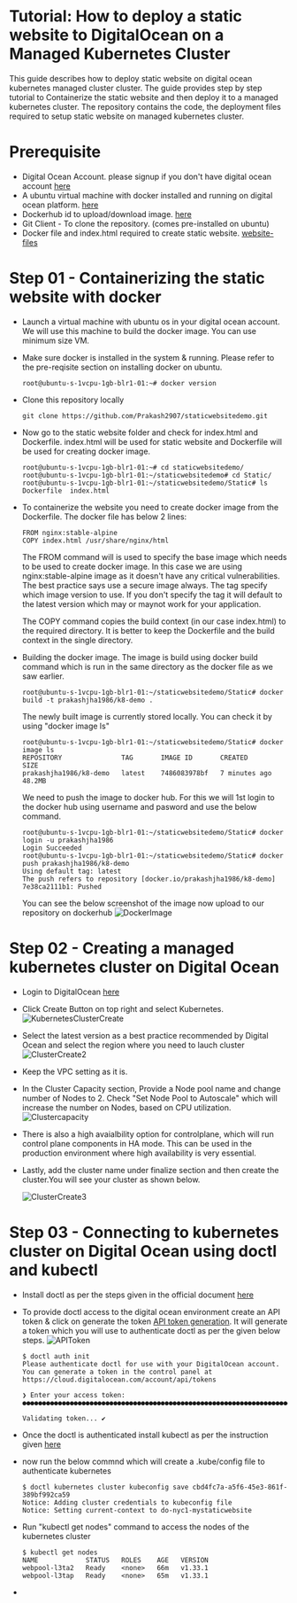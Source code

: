 # Tutorial: How to deploy a static website to DigitalOcean on a Managed Kubernetes Cluster


This guide describes how to deploy static website on digital ocean kubernetes managed cluster cluster. The guide provides step by step tutorial to Containerize the static website and then deploy it to a managed kubernetes cluster. The repository contains the code, the deployment files required to setup static website on managed kubernetes cluster.

# Prerequisite
 - Digital Ocean Account. please signup if you don't have digital ocean account [here](https://cloud.digitalocean.com/registrations/new)
 - A ubuntu virtual machine with docker installed and running on digital ocean platform. [here](https://docs.docker.com/engine/install/ubuntu/#install-using-the-repository)
 - Dockerhub id to upload/download image. [here](https://docs.docker.com/accounts/create-account/)
 - Git Client - To clone the repository. (comes pre-installed on ubuntu) 
 - Docker file and index.html required to create static website. [website-files](https://github.com/Prakash2907/staticwebsitedemo/tree/main/Static)


# Step 01 - Containerizing the static website with docker

 - Launch a virtual machine with ubuntu os in your digital ocean account. We will use this machine to build the docker image. You can use minimum size VM.
 - Make sure docker is installed in the system & running. Please refer to the pre-reqisite section on installing docker on ubuntu.
   ```shell
   root@ubuntu-s-1vcpu-1gb-blr1-01:~# docker version
   ```
 - Clone this repository locally
   ```shell
   git clone https://github.com/Prakash2907/staticwebsitedemo.git
   ```
- Now go to the static website folder and check for index.html and Dockerfile. index.html will be used for static website and Dockerfile will be used for creating docker image.
  ```shell
  root@ubuntu-s-1vcpu-1gb-blr1-01:~# cd staticwebsitedemo/
  root@ubuntu-s-1vcpu-1gb-blr1-01:~/staticwebsitedemo# cd Static/
  root@ubuntu-s-1vcpu-1gb-blr1-01:~/staticwebsitedemo/Static# ls
  Dockerfile  index.html
  ```
- To containerize the website you need to create docker image from the Dockerfile. The docker file has below 2 lines:
  ```shell
  FROM nginx:stable-alpine
  COPY index.html /usr/share/nginx/html
  ```
  The FROM command will is used to specify the base image which needs to be used to create docker image. In this case we are using nginx:stable-alpine image as it   doesn't have any critical vulnerabilities. The best practice says use a secure image always. The tag specify which image version to use. If you don't specify      the tag it will default to the latest version which may or maynot work for your application.

  The COPY command copies the build context (in our case index.html) to the required directory. It is better to keep the Dockerfile and the build context in the     single directory.

 - Building the docker image. The image is build using docker build command which is run in the same directory as the docker file as we saw earlier.
   ```shell
   root@ubuntu-s-1vcpu-1gb-blr1-01:~/staticwebsitedemo/Static# docker build -t prakashjha1986/k8-demo .         
   ```
   The newly built image is currently stored locally. You can check it by using "docker image ls"
   ```shell
   root@ubuntu-s-1vcpu-1gb-blr1-01:~/staticwebsitedemo/Static# docker image ls
   REPOSITORY               TAG       IMAGE ID       CREATED         SIZE
   prakashjha1986/k8-demo   latest    7486083978bf   7 minutes ago   48.2MB
   ```
   We need to push the image to docker hub. For this we will 1st login to the docker hub using username and pasword and use the below command.
   ```shell
   root@ubuntu-s-1vcpu-1gb-blr1-01:~/staticwebsitedemo/Static# docker login -u prakashjha1986 
   Login Succeeded
   root@ubuntu-s-1vcpu-1gb-blr1-01:~/staticwebsitedemo/Static# docker push prakashjha1986/k8-demo
   Using default tag: latest
   The push refers to repository [docker.io/prakashjha1986/k8-demo]
   7e38ca2111b1: Pushed
   ```
   You can see the below screenshot of the image now upload to our repository on dockerhub
   ![DockerImage](https://github.com/user-attachments/assets/982f515a-2618-49df-a0b1-14f465a85f0e)
   
# Step 02 - Creating a managed kubernetes cluster on Digital Ocean

 - Login to DigitalOcean [here](https://cloud.digitalocean.com/login)

 - Click Create Button on top right and select Kubernetes.
   ![KubernetesClusterCreate](https://github.com/user-attachments/assets/2f315c1c-52dc-415b-829d-54f10e3420a4)

 - Select the latest version as a best practice recommended by Digital Ocean and select the region where you need to lauch cluster
   ![ClusterCreate2](https://github.com/user-attachments/assets/7d5d8186-2efe-40d7-b306-8e2291ea18a0)
   
 - Keep the VPC setting as it is.
   
 - In the Cluster Capacity section, Provide a Node pool name and change number of Nodes to 2. Check "Set Node Pool to Autoscale" which will increase the number on    Nodes, based on CPU utilization.
   ![Clustercapacity](https://github.com/user-attachments/assets/6cfdcfd0-9505-4e79-be23-3efdc06d8f40)
   
 - There is also a high avaialbility option for controlplane, which will run control plane components in HA mode. This can be used in the production         environment where high availability is very essential.
   
 - Lastly, add the cluster name under finalize section and then create the cluster.You will see your cluster as shown below.

   ![ClusterCreate3](https://github.com/user-attachments/assets/74cc8775-bbde-4313-878f-5753a825ed0a)
   
# Step 03 - Connecting to kubernetes cluster on Digital Ocean using doctl and kubectl
 - Install doctl as per the steps given in the official document [here](https://docs.digitalocean.com/reference/doctl/how-to/install/)
 - To provide doctl access to the digital ocean environment create an API token & click on generate the token [API token  generation](https://cloud.digitalocean.com/account/api/tokens). It will generate a token which you will use to authenticate doctl as per the given below steps.
   ![APIToken](https://github.com/user-attachments/assets/81e2b756-2fd8-4d73-878f-e3306ea74e8e)
   ```shell
   $ doctl auth init
   Please authenticate doctl for use with your DigitalOcean account. You can generate a token in the control panel at             https://cloud.digitalocean.com/account/api/tokens

   ❯ Enter your access token:  ●●●●●●●●●●●●●●●●●●●●●●●●●●●●●●●●●●●●●●●●●●●●●●●●●●●●●●●●●●●●●●●●●●●●●●●

   Validating token... ✔      
   ```
 - Once the doctl is authenticated install kubectl as per the instruction given [here](https://kubernetes.io/docs/tasks/tools/)
 - now run the below commnd which will create a .kube/config file to authenticate kubernetes
    ```shell
    $ doctl kubernetes cluster kubeconfig save cbd4fc7a-a5f6-45e3-861f-389bf992ca59
    Notice: Adding cluster credentials to kubeconfig file
    Notice: Setting current-context to do-nyc1-mystaticwebsite
    ```
  - Run "kubectl get nodes" command to access the nodes of the kubernetes cluster
    ```shell
    $ kubectl get nodes
    NAME            STATUS   ROLES    AGE   VERSION
    webpool-l3ta2   Ready    <none>   66m   v1.33.1
    webpool-l3tap   Ready    <none>   65m   v1.33.1
    ```





 - 
